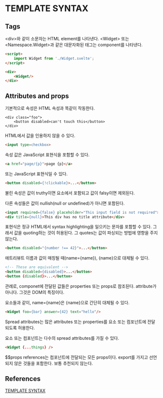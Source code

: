 # TEMPLATE SYNTAX

## Tags 
\<div\>와 같이 소문자는 HTML element를 나타낸다. \<Widget\> 또는 \<Namespace.Widget\>과 같은 대문자화된 태그는 component를 나타낸다. 


```html
<script>
	import Widget from './Widget.svelte';
</script>

<div>
	<Widget/>
</div>
```


## Attributes and props

기본적으로 속성은 HTML 속성과 똑같이 작동한다. 
```
<div class="foo">
	<button disabled>can't touch this</button>
</div>
```
HTML에서 값을 인용하지 않을 수 있다. 
```html
<input type=checkbox>
```
속성 값은 JavaScript 표현식을 포함할 수 있다.
```html
<a href="page/{p}">page {p}</a>
```

또는 JavaScript 표현식일 수 있다. 
```html
<button disabled={!clickable}>...</button>
```
불린 속성은 값이 truthy이면 요소에서 포함되고 값이 falsy이면 제외된다. 

다른 속성들은 값이 nullish(null or undefined)가 아니면 포함된다. 
```html
<input required={false} placeholder="This input field is not required">
<div title={null}>This div has no title attribute</div>
```

표현식은 정규 HTML에서 syntax highlighting을 일으키는 문자를 포함할 수 있다.  그래서 값을 quoting하는 것이 허용된다. 그 quotes는 값이 파싱되는 방법에 영향을 주지 않는다. 

```html
<button disabled="{number !== 42}">...</button>
```

애트리뷰트 이름과 값이 매칭될 때(name={name}), {name}으로 대체될 수 있다. 

```html
<!-- These are equivalent -->
<button disabled={disabled}>...</button>
<button {disabled}>...</button>
```
관례로, componet에 전달된 값들은 properties 또는 props로 참조된다. attribute가 아니다. 그것은 DOM의 특징이다. 

요소들과 같이, name={name}은 {name}으로 간단히 대체될 수 있다. 

```html
<Widget foo={bar} answer={42} text="hello"/>
```

Spread attributes는 많은 attributes 또는 properties를 요소 또는 컴포넌트에 전달되도록 허용한다. 

요소 또는 컴포넌트는 다수의 spread attributes를 가질 수 있다. 

```html
<Widget {...things} />
```

\$\$props references는 컴포넌트에 전달되는 모든 props이다. export를 가지고 선언되지 않은 것들을 포함한다.  보통 추천되지 않는다. 







## References
[TEMPLATE SYNTAX](https://svelte.dev/docs#template-syntax-tags)     






